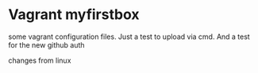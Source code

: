 # Vagrant myfirstbox
some vagrant configuration files. Just a test to upload via cmd.
And a test for the new github auth

changes from linux

